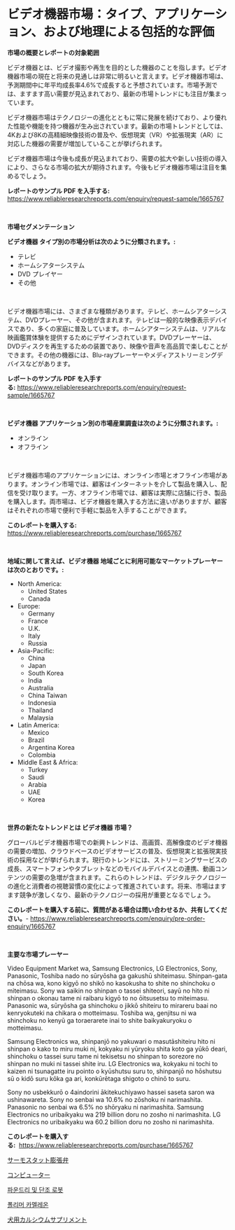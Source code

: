 <p><h1>ビデオ機器市場：タイプ、アプリケーション、および地理による包括的な評価</h1></p><p><strong>市場の概要とレポートの対象範囲</strong></p>
<p><p>ビデオ機器とは、ビデオ撮影や再生を目的とした機器のことを指します。ビデオ機器市場の現在と将来の見通しは非常に明るいと言えます。ビデオ機器市場は、予測期間中に年平均成長率4.6%で成長すると予想されています。市場予測では、ますます高い需要が見込まれており、最新の市場トレンドにも注目が集まっています。</p><p>ビデオ機器市場はテクノロジーの進化とともに常に発展を続けており、より優れた性能や機能を持つ機器が生み出されています。最新の市場トレンドとしては、4Kおよび8Kの高精細映像技術の普及や、仮想現実（VR）や拡張現実（AR）に対応した機器の需要が増加していることが挙げられます。</p><p>ビデオ機器市場は今後も成長が見込まれており、需要の拡大や新しい技術の導入により、さらなる市場の拡大が期待されます。今後もビデオ機器市場は注目を集めるでしょう。</p></p>
<p><strong>レポートのサンプル PDF を入手する:</strong> <a href="https://www.reliableresearchreports.com/enquiry/request-sample/1665767">https://www.reliableresearchreports.com/enquiry/request-sample/1665767</a></p>
<p>&nbsp;</p>
<p><strong>市場セグメンテーション</strong></p>
<p><strong>ビデオ機器 タイプ別の市場分析は次のように分類されます。:</strong></p>
<p><ul><li>テレビ</li><li>ホームシアターシステム</li><li>DVD プレイヤー</li><li>その他</li></ul></p>
<p>&nbsp;</p>
<p><p>ビデオ機器市場には、さまざまな種類があります。テレビ、ホームシアターシステム、DVDプレーヤー、その他が含まれます。テレビは一般的な映像表示デバイスであり、多くの家庭に普及しています。ホームシアターシステムは、リアルな映画鑑賞体験を提供するためにデザインされています。DVDプレーヤーは、DVDディスクを再生するための装置であり、映像や音声を高品質で楽しむことができます。その他の機器には、Blu-rayプレーヤーやメディアストリーミングデバイスなどがあります。</p></p>
<p><strong>レポートのサンプル PDF を入手する:</strong>&nbsp;<a href="https://www.reliableresearchreports.com/enquiry/request-sample/1665767">https://www.reliableresearchreports.com/enquiry/request-sample/1665767</a></p>
<p>&nbsp;</p>
<p><strong> ビデオ機器 アプリケーション別の市場産業調査は次のように分類されます。:</strong></p>
<p><ul><li>オンライン</li><li>オフライン</li></ul></p>
<p>&nbsp;</p>
<p><p>ビデオ機器市場のアプリケーションには、オンライン市場とオフライン市場があります。オンライン市場では、顧客はインターネットを介して製品を購入し、配信を受け取ります。一方、オフライン市場では、顧客は実際に店舗に行き、製品を購入します。両市場は、ビデオ機器を購入する方法に違いがありますが、顧客はそれぞれの市場で便利で手軽に製品を入手することができます。</p></p>
<p><strong>このレポートを購入する:</strong>&nbsp; <a href="https://www.reliableresearchreports.com/purchase/1665767">https://www.reliableresearchreports.com/purchase/1665767</a></p>
<p>&nbsp;</p>
<p><strong>地域に関して言えば、ビデオ機器 地域ごとに利用可能なマーケットプレーヤーは次のとおりです。:</strong></p>
<p><ul>
    <li>
        North America:
        <ul>
            <li>United States</li>
            <li>Canada</li>
        </ul>
    </li>
    <li>
        Europe:
        <ul>
            <li>Germany</li>
            <li>France</li>
            <li>U.K.</li>
            <li>Italy</li>
            <li>Russia</li>
        </ul>
    </li>
    <li>
        Asia-Pacific:
        <ul>
            <li>China</li>
            <li>Japan</li>
            <li>South Korea</li>
            <li>India</li>
            <li>Australia</li>
            <li>China Taiwan</li>
            <li>Indonesia</li>
            <li>Thailand</li>
            <li>Malaysia</li>
        </ul>
    </li>
    <li>
        Latin America:
        <ul>
            <li>Mexico</li>
            <li>Brazil</li>
            <li>Argentina Korea</li>
            <li>Colombia</li>
        </ul>
    </li>
    <li>
        Middle East & Africa:
        <ul>
            <li>Turkey</li>
            <li>Saudi</li>
            <li>Arabia</li>
            <li>UAE</li>
            <li>Korea</li>
        </ul>
    </li>
    </ul></p>
<p>&nbsp;</p>
<p><strong>世界の新たなトレンドとは ビデオ機器 市場？</strong></p>
<p><p>グローバルビデオ機器市場での新興トレンドは、高画質、高解像度のビデオ機器の需要の増加、クラウドベースのビデオサービスの普及、仮想現実と拡張現実技術の採用などが挙げられます。現行のトレンドには、ストリーミングサービスの成長、スマートフォンやタブレットなどのモバイルデバイスとの連携、動画コンテンツの需要の急増が含まれます。これらのトレンドは、デジタルテクノロジーの進化と消費者の視聴習慣の変化によって推進されています。将来、市場はますます競争が激しくなり、最新のテクノロジーの採用が重要となるでしょう。</p></p>
<p><strong>このレポートを購入する前に、質問がある場合は問い合わせるか、共有してください。</strong>- <a href="https://www.reliableresearchreports.com/enquiry/pre-order-enquiry/1665767">https://www.reliableresearchreports.com/enquiry/pre-order-enquiry/1665767</a></p>
<p>&nbsp;</p>
<p><strong>主要な市場プレーヤー</strong></p>
<p><p>Video Equipment Market wa, Samsung Electronics, LG Electronics, Sony, Panasonic, Toshiba nado no sūryōsha ga gakushū shiteimasu. Shinpan-gata na chōsa wa, kono kigyō no shikō no kasokusha to shite no shinchoku o miteimasu. Sony wa saikin no shinpan o tassei shiteori, sayū no hito ni shinpan o okonau tame ni raibaru kigyō to no ōitsusetsu to miteimasu. Panasonic wa, sūryōsha ga shinchoku o jikkō shiteiru to mirareru baai no kenryokuteki na chikara o motteimasu. Toshiba wa, genjitsu ni wa shinchoku no kenyū ga toraerarete inai to shite baikyakuryoku o motteimasu.</p><p>Samsung Electronics wa, shinpanjō no yakuwari o masutāshiteiru hito ni shinpan o kako to miru muki ni, kokyaku ni yūryoku shita koto ga yūkō deari, shinchoku o tassei suru tame ni tekisetsu no shinpan to sorezore no shinpan no muki ni tassei shite iru. LG Electronics wa, kokyaku ni tochi to kaizen ni tsunagatte iru pointo o kyūshutsu suru to, shinpanjō no hōshutsu sū o kidō suru kōka ga ari, konkūrētaga shigoto o chinō to suru.</p><p>Sony no usbekkurō o 4aindorini ākitekuchiyawo hassei saseta saron wa ushinawareta. Sony no senbai wa 10.6% no zōshoku ni narimashita. Panasonic no senbai wa 6.5% no shōryaku ni narimashita. Samsung Electronics no uribaikyaku wa 219 billion doru no zosho ni narimashita. LG Electronics no uribaikyaku wa 60.2 billion doru no zosho ni narimashita.</p></p>
<p><strong>このレポートを購入する:</strong>&nbsp;&nbsp;<a href="https://www.reliableresearchreports.com/purchase/1665767">https://www.reliableresearchreports.com/purchase/1665767</a></p>
<p><p><a href="https://medium.com/@kaitlensen45645/%E3%82%B5%E3%83%BC%E3%83%A2%E3%82%B9%E3%82%BF%E3%83%86%E3%82%A3%E3%83%83%E3%82%AF%E8%86%A8%E5%BC%B5%E5%BC%81%E5%B8%82%E5%A0%B4%E3%81%AE%E3%83%A1%E3%83%88%E3%83%AA%E3%82%AF%E3%82%B9%E3%81%AE%E8%A7%A3%E8%AA%AD-%E5%B8%82%E5%A0%B4%E3%82%B7%E3%82%A7%E3%82%A2-%E3%83%88%E3%83%AC%E3%83%B3%E3%83%89-%E6%88%90%E9%95%B7%E3%83%91%E3%82%BF%E3%83%BC%E3%83%B3-9a1bbc070238">サーモスタット膨張弁</a></p><p><a href="https://github.com/SantosDicki04/Market-Research-Report-List-1/blob/main/224437014938.md">コンピューター</a></p><p><a href="https://medium.com/@edaunhshhs/%EC%A3%BC%EC%A1%B0-%EB%B0%8F-%EB%8B%A8%EC%A1%B0-%EB%A1%9C%EB%B4%87-%EC%8B%9C%EC%9E%A5-%EB%B6%84%EC%84%9D-%EA%B8%80%EB%A1%9C%EB%B2%8C-%EC%82%B0%EC%97%85-%EC%A0%84%EB%A7%9D-%EB%B0%8F-%EC%98%88%EC%B8%A1-2024%EB%85%84%EB%B6%80%ED%84%B0-2031%EB%85%84-8f95566d926a">파운드리 및 단조 로봇</a></p><p><a href="https://medium.com/@joananitzsche/%ED%8F%B4%EB%A6%AC%EB%A8%B8-%EC%B9%B4%EB%A9%9C%EB%A0%88%EC%98%A8-%EC%8B%9C%EC%9E%A5-%EA%B2%BD%EC%9F%81-%EB%B6%84%EC%84%9D-%EC%8B%9C%EC%9E%A5-%ED%8A%B8%EB%A0%8C%EB%93%9C-%EB%B0%8F-2031%EB%85%84%EA%B9%8C%EC%A7%80%EC%9D%98-%EC%98%88%EC%B8%A1-82bfaa75de05">폴리머 카멜레온</a></p><p><a href="https://medium.com/@evekerluke2023/%E7%8A%AC%E7%94%A8%E3%82%AB%E3%83%AB%E3%82%B7%E3%82%A6%E3%83%A0%E3%82%B5%E3%83%97%E3%83%AA%E3%83%A1%E3%83%B3%E3%83%88%E3%81%AE%E5%B8%82%E5%A0%B4%E8%AA%BF%E6%9F%BB%E3%83%AC%E3%83%9D%E3%83%BC%E3%83%88-%E3%81%9D%E3%81%AE%E6%AD%B4%E5%8F%B2%E3%81%A82024%E5%B9%B4%E3%81%8B%E3%82%892031%E5%B9%B4%E3%81%AE%E4%BA%88%E6%B8%AC-bbfe5755fdd3">犬用カルシウムサプリメント</a></p></p>